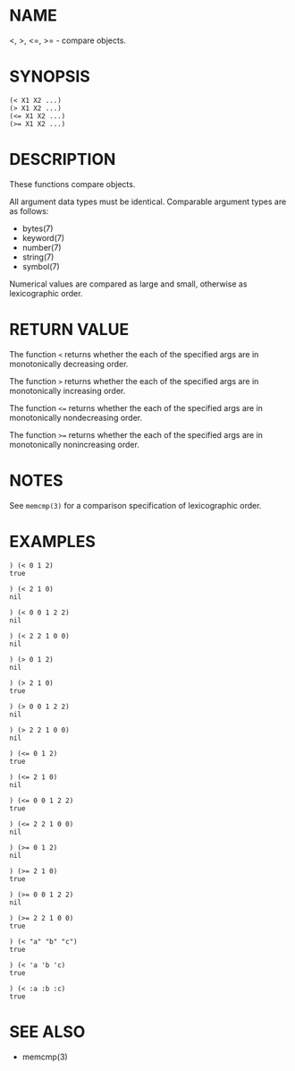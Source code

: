 # NAME
<, >, <=, >= - compare objects.

# SYNOPSIS

    (< X1 X2 ...)
    (> X1 X2 ...)
    (<= X1 X2 ...)
    (>= X1 X2 ...)

# DESCRIPTION
These functions compare objects.

All argument data types must be identical. Comparable argument types are as follows:

- bytes(7)
- keyword(7)
- number(7)
- string(7)
- symbol(7)

Numerical values are compared as large and small, otherwise as lexicographic order.

# RETURN VALUE
The function `<` returns whether the each of the specified args are in monotonically decreasing order.

The function `>` returns whether the each of the specified args are in monotonically increasing order.

The function `<=` returns whether the each of the specified args are in monotonically nondecreasing order.

The function `>=` returns whether the each of the specified args are in monotonically nonincreasing order.

# NOTES
See `memcmp(3)` for a comparison specification of lexicographic order.

# EXAMPLES

    ) (< 0 1 2)
    true
    
    ) (< 2 1 0)
    nil
    
    ) (< 0 0 1 2 2)
    nil
    
    ) (< 2 2 1 0 0)
    nil

    ) (> 0 1 2)
    nil
    
    ) (> 2 1 0)
    true
    
    ) (> 0 0 1 2 2)
    nil
    
    ) (> 2 2 1 0 0)
    nil

    ) (<= 0 1 2)
    true
    
    ) (<= 2 1 0)
    nil
    
    ) (<= 0 0 1 2 2)
    true
    
    ) (<= 2 2 1 0 0)
    nil

    ) (>= 0 1 2)
    nil
    
    ) (>= 2 1 0)
    true
    
    ) (>= 0 0 1 2 2)
    nil
    
    ) (>= 2 2 1 0 0)
    true

    ) (< "a" "b" "c")
    true
    
    ) (< 'a 'b 'c)
    true
    
    ) (< :a :b :c)
    true

# SEE ALSO
- memcmp(3)
